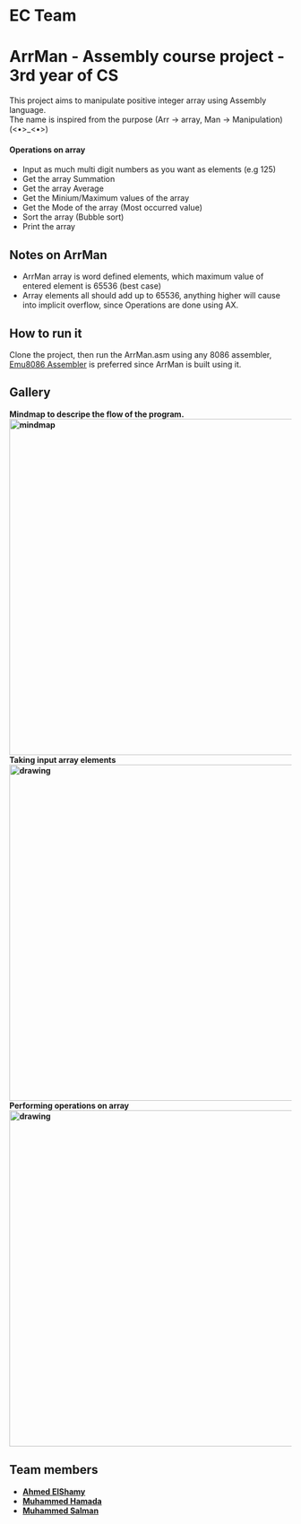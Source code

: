 # EC Team
# ArrMan - Assembly course project - 3rd year of CS

This project aims to manipulate positive integer array using Assembly language.<br>
The name is inspired from the purpose (Arr -> array, Man -> Manipulation)  
(<•>_<•>)

#### Operations on array
- Input as much multi digit numbers as you want as elements (e.g 125)
- Get the array Summation
- Get the array Average
- Get the Minium/Maximum values of the array
- Get the Mode of the array (Most occurred value)
- Sort the array (Bubble sort)
- Print the array


## Notes on ArrMan
- ArrMan array is word defined elements, which maximum value of entered element is 65536 (best case)
- Array elements all should add up to 65536, anything higher will cause into implicit overflow, since Operations are done using AX.  

## How to run it
Clone the project, then run the ArrMan.asm using any 8086 assembler, [Emu8086 Assembler](https://emu8086-microprocessor-emulator.softonic-ar.com/download) is preferred since ArrMan is built using it.

## Gallery
<div><b>Mindmap to descripe the flow of the program.<b></div>
<img src="https://user-images.githubusercontent.com/112482406/208610615-1eacd952-971f-48d4-8762-ac8a858c5510.png" alt="mindmap" width="600"/>

<div><b>Taking input array elements<b></div>
<img src="https://user-images.githubusercontent.com/84887514/208639607-076ed6e7-eb71-40ce-a89d-fabcf3dda597.png" alt="drawing" width="600"/> 
<div><b>Performing operations on array<b></div>
<img src="https://user-images.githubusercontent.com/84887514/208639845-37c9bf66-25e4-48f2-b722-42781c0dc80d.png" alt="drawing" width="600"/>




## Team members
- [Ahmed ElShamy](https://github.com/shamyAhmed)
- [Muhammed Hamada](https://github.com/MohammedCS)
- [Muhammed Salman](https://github.com/muhammed9865)

